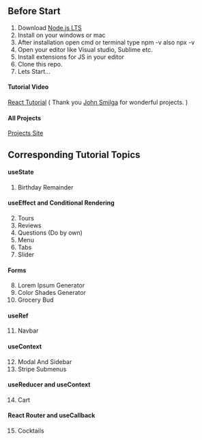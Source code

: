 
## Before Start

1. Download [Node.js LTS](https://nodejs.org/en/)
2. Install on your windows or mac
3. After installation open cmd or terminal type npm -v also npx -v
4. Open your editor like Visual studio, Sublime etc.
5. Install extensions for JS in your editor
5. Clone this repo.
6. Lets Start...


#### Tutorial Video

[React Tutorial](https://youtu.be/iZhV0bILFb0)
( Thank you [John Smilga](https://github.com/john-smilga/react-projects) for wonderful projects. )

#### All Projects

[Projects Site](https://all-react-projects.netlify.app/)

## Corresponding Tutorial Topics

#### useState

1. Birthday Remainder

#### useEffect and Conditional Rendering

2. Tours
3. Reviews
4. Questions (Do by own)
5. Menu
6. Tabs
7. Slider

#### Forms

8. Lorem Ipsum Generator
9. Color Shades Generator
10. Grocery Bud

#### useRef

11. Navbar

#### useContext

12. Modal And Sidebar
13. Stripe Submenus

#### useReducer and useContext

14. Cart

#### React Router and useCallback

15. Cocktails
